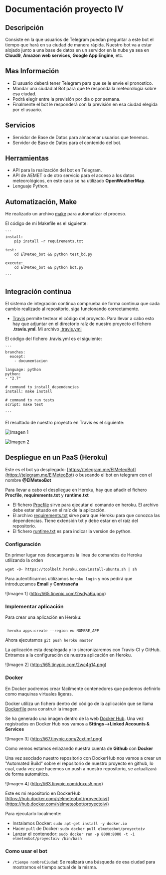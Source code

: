 # Documentación proyecto IV

## Descripción

Consiste en la que usuarios de Telegram puedan preguntar a este bot el tiempo que hará en su ciudad de manera rápida. Nuestro bot va a estar alojado junto a una base de datos en un servidor en la nube ya sea en **Cloud9**, **Amazon web services**, **Google App Engine**, etc.

## Mas Información

-	El usuario deberá tener Telegram para que se le envíe el pronostico.
-	Mandar una ciudad al Bot para que te responda la meteorología sobre esa ciudad.
-	Podrá elegir entre la previsión por día o por semana.
-	Finalmente el bot le responderá con la previsión en esa ciudad elegida por el usuario.


## Servicios

-	Servidor de Base de Datos para almacenar usuarios que tenemos.
-	Servidor de Base de Datos para el contenido del bot.

## Herramientas

-	API para la realización del bot en Telegram.
-	API de AEMET o de otro servicio para el acceso a los datos meteorológicos, en este caso se ha utilizado **OpenWeatherMap**.
-	Lenguaje Python.

## Automatización, Make

He realizado un archivo [make](https://github.com/dabrase/proyectoIV/blob/master/Makefile) para automatizar el proceso.

El código de mi Makefile es el siguiente:

	```
	install:
		pip install -r requirements.txt

	test:
		cd ElMeteo_bot && python test_bd.py

	execute:
		cd ElMeteo_bot && python bot.py

	```

## Integración continua

El sistema de integración continua comprueba de forma continua que cada cambio realizado al repositorio, siga funcionando correctamente.

-	[Travis](https://travis-ci.org/) permite testear el código del proyecto. Para llevar a cabo esto hay que adjuntar en el directorio raíz de nuestro proyecto el fichero **.travis.yml**. Mi archivo [.travis.yml](https://github.com/dabrase/proyectoIV/blob/master/.travis.yml)

El código del fichero .travis.yml es el siguiente:

	```
	branches:
	  except:
		- documentacion

	language: python
	python:
	- "2.7"

	# command to install dependencies
	install: make install

	# command to run tests
	script: make test

	```

El resultado de nuestro proyecto en Travis es el siguiente:

![Imagen 1](http://i68.tinypic.com/1zxa54n.png) 

![Imagen 2](http://i67.tinypic.com/2gtqnhs.png)

## Despliegue en un PaaS (Heroku)

Este es el bot ya desplegado: [https://telegram.me/ElMeteoBot](https://telegram.me/ElMeteoBot) o buscando el bot en telegram con el nombre **@ElMeteoBot**

Para llevar a cabo el despliegue en Heroku, hay que añadir el fichero **Procfile**, **requirements.txt** y **runtime.txt**

-	El fichero [Procfile](https://github.com/dabrase/proyectoIV/blob/master/Procfile) sirve para ejecutar el comando en heroku. El archivo debe estar situado en el raíz de la aplicación.
-	El archivo [requirements.txt](https://github.com/dabrase/proyectoIV/blob/master/requirements.txt) sirve para que Heroku para que conozca las dependencias. Tiene extensión txt y debe estar en el raíz del repositorio.
-	El fichero [runtime.txt](https://github.com/dabrase/proyectoIV/blob/master/runtime.txt) es para indicar la version de python.

### Configuración

En primer lugar nos descargamos la linea de comandos de Heroku utilizando la orden 

```
wget -O- https://toolbelt.heroku.com/install-ubuntu.sh | sh

```

Para autentificarnos utilizamos `heroku login` y nos pedirá que introduzcamos **Email** y **Contraseña**

![Imagen 1] (http://i65.tinypic.com/2wdya6u.png)

### Implementar aplicación

Para crear una aplicación en Heroku: 

```

 heroku apps:create --region eu NOMBRE_APP

```
Ahora ejecutamos `git push heroku master`

La aplicación esta desplegada y lo sincronizaremos con Travis-CI y GitHub. Entramos a la configuración de nuestra aplicación en Heroku.

![Imagen 2] (http://i65.tinypic.com/2wc4g14.png)

### Docker

En Docker podremos crear fácilmente contenedores que podemos definirlo como maquinas virtuales ligeras.

Docker utiliza un fichero dentro del código de la aplicación que se llama [Dockerfile](https://github.com/dabrase/proyectoIV/blob/master/Dockerfile) para construir la imagen.

Se ha generado una imagen dentro de la web [Docker Hub](https://hub.docker.com/). Una vez registrados en Docker Hub nos vamos a **Sttings-->Linked Accounts & Services**

![Imagen 3] (http://i67.tinypic.com/2cxtimf.png)

Como vemos estamos enlazando nuestra cuenta de **Github** con **Docker**

Una vez asociado nuestro repositorio con DockerHub nos vamos a crear un "Automated Build" sobre el repositorio de nuestro proyecto en github, lo cual, cada vez que hacemos un push a nuestro repositorio, se actualizará de forma automática.

![Imagen 4] (http://i63.tinypic.com/doxus5.png)

Este es mi repositorio en DockerHub [https://hub.docker.com/r/elmeteobot/proyectoiv/](https://hub.docker.com/r/elmeteobot/proyectoiv/) 

Para ejecutarlo localmente:
-	Instalamos Docker: `sudo apt-get install -y docker.io` 
-	Hacer `pull` de Docker: `sudo docker pull elmeteobot/proyectoiv`
-	Lanzar el contenedor: `sudo docker run -p 8000:8000 -t -i elmeteobot/proyectoiv /bin/bash`

### Como usar el bot

-	`/tiempo nombreCiudad`: Se realizará una búsqueda de esa ciudad para mostrarnos el tiempo actual de la misma.

